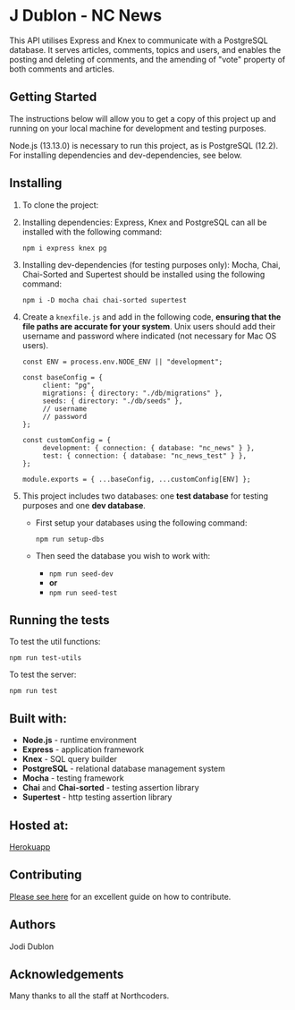 # J Dublon - NC News

This API utilises Express and Knex to communicate with a PostgreSQL database. It serves articles, comments, topics and users, and enables the posting and deleting of comments, and the amending of "vote" property of both comments and articles.

## Getting Started

The instructions below will allow you to get a copy of this project up and running on your local machine for development and testing purposes.

Node.js (13.13.0) is necessary to run this project, as is PostgreSQL (12.2). For installing dependencies and dev-dependencies, see below.

## Installing

1. To clone the project:

2. Installing dependencies: Express, Knex and PostgreSQL can all be installed with the following command:

   `npm i express knex pg`

3. Installing dev-dependencies (for testing purposes only): Mocha, Chai, Chai-Sorted and Supertest should be installed using the following command:

   `npm i -D mocha chai chai-sorted supertest`

4. Create a `knexfile.js` and add in the following code, **ensuring that the file paths are accurate for your system**. Unix users should add their username and password where indicated (not necessary for Mac OS users).

   ```
   const ENV = process.env.NODE_ENV || "development";

   const baseConfig = {
        client: "pg",
        migrations: { directory: "./db/migrations" },
        seeds: { directory: "./db/seeds" },
        // username
        // password
   };

   const customConfig = {
        development: { connection: { database: "nc_news" } },
        test: { connection: { database: "nc_news_test" } },
   };

   module.exports = { ...baseConfig, ...customConfig[ENV] };
   ```

5. This project includes two databases: one **test database** for testing purposes and one **dev database**.

   - First setup your databases using the following command:

     `npm run setup-dbs`

   - Then seed the database you wish to work with:

     - `npm run seed-dev`
     - **or**
     - `npm run seed-test`

## Running the tests

To test the util functions:

`npm run test-utils`

To test the server:

`npm run test`

## Built with:

- **Node.js** - runtime environment
- **Express** - application framework
- **Knex** - SQL query builder
- **PostgreSQL** - relational database management system
- **Mocha** - testing framework
- **Chai** and **Chai-sorted** - testing assertion library
- **Supertest** - http testing assertion library

## Hosted at:

[Herokuapp](https://j-dublon-nc-news.herokuapp.com/)

## Contributing

[Please see here](https://gist.github.com/PurpleBooth/b24679402957c63ec426) for an excellent guide on how to contribute.

## Authors

Jodi Dublon

## Acknowledgements

Many thanks to all the staff at Northcoders.
